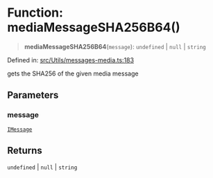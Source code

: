 # Function: mediaMessageSHA256B64()

> **mediaMessageSHA256B64**(`message`): `undefined` \| `null` \| `string`

Defined in: [src/Utils/messages-media.ts:183](https://github.com/Fokusdotid/Baileys/blob/6a8e2076fa4119b2d5152250d579a4fbed394533/src/Utils/messages-media.ts#L183)

gets the SHA256 of the given media message

## Parameters

### message

[`IMessage`](../namespaces/proto/interfaces/IMessage.md)

## Returns

`undefined` \| `null` \| `string`
